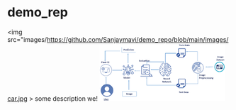 # demo_rep

<img src="images/https://github.com/Sanjaymavi/demo_repo/blob/main/images/car.jpg >
some description we!
![car!!](https://github.com/Sanjaymavi/demo_repo/blob/main/images/images.png)
